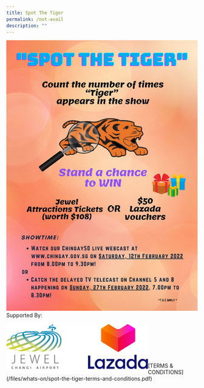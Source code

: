```yaml
---
title: Spot The Tiger
permalink: /not-avail
description: ""
---
```




![spot the tiger](/images/whats-on/spot-the-tiger.jpg)
Supported By:

<img src="/images/whats-on/supported-by.png" alt="sported by" style="width:373px; height:121px;float:left;"/>
<br><br><br><br><br><br>
[TERMS & CONDITIONS](/files/whats-on/spot-the-tiger-terms-and-conditions.pdf)